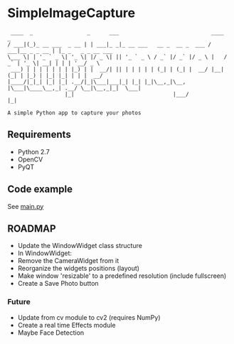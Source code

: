 # SimpleImageCapture
```
 ____  _                 _      ___                             ____            _                  
/ ___|(_)_ __ ___  _ __ | | ___|_ _|_ __ ___   __ _  __ _  ___ / ___|__ _ _ __ | |_ _   _ _ __ ___
\___ \| | '_ ` _ \| '_ \| |/ _ \| || '_ ` _ \ / _` |/ _` |/ _ \ |   / _` | '_ \| __| | | | '__/ _ \
 ___) | | | | | | | |_) | |  __/| || | | | | | (_| | (_| |  __/ |__| (_| | |_) | |_| |_| | | |  __/
|____/|_|_| |_| |_| .__/|_|\___|___|_| |_| |_|\__,_|\__, |\___|\____\__,_| .__/ \__|\__,_|_|  \___|
                  |_|                               |___/                |_|                       

A simple Python app to capture your photos
 ```

## Requirements
- Python 2.7
- OpenCV
- PyQT

## Code example

See [main.py](../master/main.py)


## ROADMAP
- Update the WindowWidget class structure
- In WindowWidget:
 - Remove the CameraWidget from it
 - Reorganize the widgets positions (layout)
 - Make window 'resizable' to a predefined resolution (include fullscreen)
- Create a Save Photo button

### Future
- Update from cv module to cv2 (requires NumPy)
- Create a real time Effects module
- Maybe Face Detection
